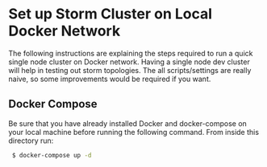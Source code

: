 # Set up Storm Cluster on Local Docker Network

The following instructions are explaining the steps required to run a quick single node cluster on Docker network.
Having a single node dev cluster will help in testing out storm topologies.
The all scripts/settings are really naive, so some improvements would be required if you want.

## Docker Compose

Be sure that you have already installed Docker and docker-compose on your local machine
before running the following command. From inside this directory run:

```bash
 $ docker-compose up -d
```